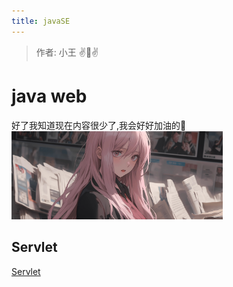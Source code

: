 ```yaml
---
title: javaSE
---
```



> 作者: 小王 :v::eyes::v:



# java web

好了我知道现在内容很少了,我会好好加油的:fu:
<img src="./assets/bg.jpg" alt="img" style="zoom:33%; margin-right: 0;" />

## Servlet
[Servlet](./Servlet.md)

